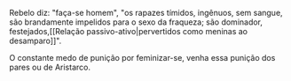 
Rebelo diz: "faça-se homem", "os rapazes tímidos, ingênuos, sem sangue, são   brandamente impelidos para o sexo da fraqueza; são dominador, festejados,[[Relação passivo-ativo|pervertidos como meninas ao desamparo]]".

O constante medo de punição por feminizar-se, venha essa punição dos pares ou de Aristarco.